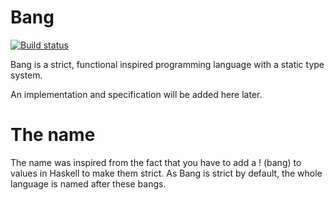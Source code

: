 # Bang

[![Build status][bi]][bl]

Bang is a strict, functional inspired programming language with a static type system.

An implementation and specification will be added here later.

# The name

The name was inspired from the fact that you have to add a ! (bang) to values in Haskell to make them strict. As Bang is strict by default, the whole language is named after these bangs.

[bi]: https://travis-ci.org/ajscholl/bang.svg?branch=master
[bl]: https://travis-ci.org/ajscholl/bang
